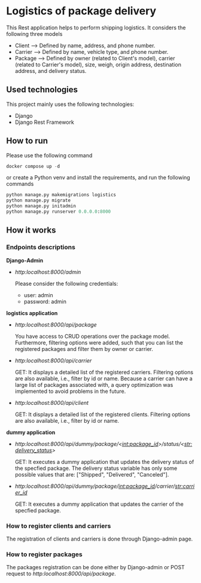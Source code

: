# Logistics of package delivery

This Rest application helps to perform shipping logistics. It considers the following three models

- Client --> Defined by name, address, and phone number.
- Carrier --> Defined by name, vehicle type, and phone number.
- Package --> Defined by owner (related to Client's model), carrier (related to Carrier's model), size, weigh, origin address, destination address, and delivery status. 

## Used technologies

This project mainly uses the following technologies:

- Django
- Django Rest Framework

## How to run 

Please use the following command 

```python
docker compose up -d
```
or create a Python venv and install the requirements, and run the following commands

```python
python manage.py makemigrations logistics 
python manage.py migrate 
python manage.py initadmin
python manage.py runserver 0.0.0.0:8000
```

## How it works

### Endpoints descriptions

**Django-Admin**

- *http:localhost:8000/admin*    
    
    Please consider the following credentials:
    - user: admin
    - password: admin

**logistics application**

- *http:localhost:8000/api/package*

    You have access to CRUD operations over the package model. Furthermore, filtering options were added, such that you can list the registered packages and filter them by owner or carrier.

- *http:localhost:8000/api/carrier*

    GET: It displays a detailed list of the registered carriers. Filtering options are also available, i.e., filter by id or name. Because a carrier can have a large list of packages associated with, a query optimization was implemented to avoid problems in the future.

- *http:localhost:8000/api/client*

    GET: It displays a detailed list of the registered clients. Filtering options are also available, i.e., filter by id or name.
        
**dummy application**

- *http:localhost:8000/api/dummy/package/<<int:package_id>>/status/<<str:delivery_status>>*

    GET: It executes a dummy application that updates the delivery status of the specfied package. The delivery status variable has only some possible values that are: ["Shipped", "Delivered", "Canceled"]. 

- *http:localhost:8000/api/dummy/package/<int:package_id>/carrier/<str:carrier_id>*

    GET: It executes a dummy application that updates the carrier of the specfied package.

### How to register clients and carriers

The registration of clients and carriers is done through Django-admin page.

### How to register packages

The packages registration can be done either by Django-admin or POST request to *http:localhost:8000/api/package*.





